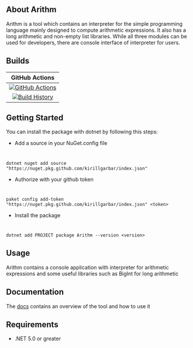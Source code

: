 ## About Arithm

Arithm is a tool which contains an interpreter for the simple programming language mainly designed to compute arithmetic expressions. It also has a long arithmetic and non-empty list libraries.
While all three modules can be used for developers, there are console interface of interpreter for users.

## Builds

GitHub Actions |
:---: |
[![GitHub Actions](https://github.com/kirillgarbar/Arithm/workflows/Build%20master/badge.svg)](https://github.com/kirillgarbar/Arithm/actions?query=branch%3Amaster) |
[![Build History](https://buildstats.info/github/chart/kirillgarbar/Arithm)](https://github.com/kirillgarbar/Arithm/actions?query=branch%3Amaster) |

## Getting Started

You can install the package with dotnet by following this steps:

* Add a source in your NuGet.config file
#
	dotnet nuget add source "https://nuget.pkg.github.com/kirillgarbar/index.json"
* Authorize with your github token
#
	paket config add-token "https://nuget.pkg.github.com/kirillgarbar/index.json" <token>
* Install the package
#
	dotnet add PROJECT package Arithm --version <version>

## Usage

Arithm contains a console application with interpreter for arithmetic expressions and some useful libraries such as BigInt for long arithmetic

## Documentation

The [docs](https://kirillgarbar.github.io/Arithm/) contains an overview of the tool and how to use it

## Requirements

* .NET 5.0 or greater
